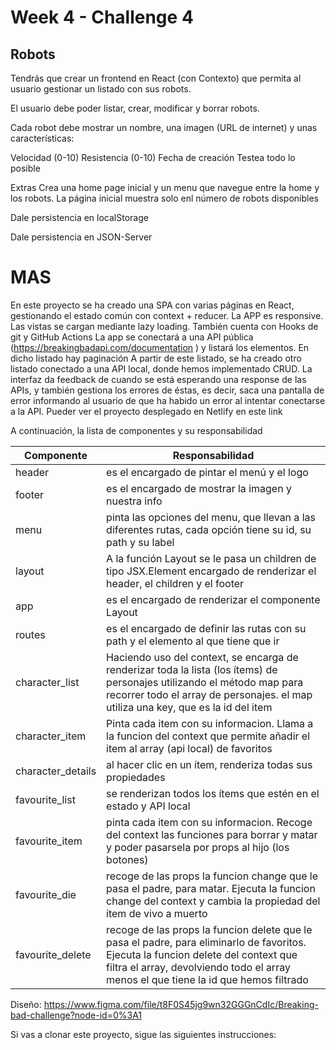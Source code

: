 # Week 4 - Challenge 4

## Robots

Tendrás que crear un frontend en React (con Contexto) que permita al usuario gestionar un listado con sus robots.

El usuario debe poder listar, crear, modificar y borrar robots.

Cada robot debe mostrar un nombre, una imagen (URL de internet) y unas características:

Velocidad (0-10)
Resistencia (0-10)
Fecha de creación
Testea todo lo posible

Extras
Crea una home page inicial y un menu que navegue entre la home y los robots. La página inicial muestra solo enl número de robots disponibles

Dale persistencia en localStorage

Dale persistencia en JSON-Server

# MAS

En este proyecto se ha creado una SPA con varias páginas en React, gestionando el estado común con context + reducer. La APP es responsive.
Las vistas se cargan mediante lazy loading.
También cuenta con Hooks de git y GitHub Actions
La app se conectará a una API pública (https://breakingbadapi.com/documentation ) y listará los elementos. En dicho listado hay paginación
A partir de este listado, se ha creado otro listado conectado a una API local, donde hemos implementado CRUD.
La interfaz da feedback de cuando se está esperando una response de las APIs, y también gestiona los errores de éstas, es decir, saca una pantalla de error informando al usuario de que ha habido un error al intentar conectarse a la API.
Pueder ver el proyecto desplegado en Netlify en este link

A continuación, la lista de componentes y su responsabilidad

| Componente        | Responsabilidad                                                                                                                                                                                                            |
| ----------------- | -------------------------------------------------------------------------------------------------------------------------------------------------------------------------------------------------------------------------- |
| header            | es el encargado de pintar el menú y el logo                                                                                                                                                                                |
| footer            | es el encargado de mostrar la imagen y nuestra info                                                                                                                                                                        |
| menu              | pinta las opciones del menu, que llevan a las diferentes rutas, cada opción tiene su id, su path y su label                                                                                                                |
| layout            | A la función Layout se le pasa un children de tipo JSX.Element encargado de renderizar el header, el children y el footer                                                                                                  |
| app               | es el encargado de renderizar el componente Layout                                                                                                                                                                         |
| routes            | es el encargado de definir las rutas con su path y el elemento al que tiene que ir                                                                                                                                         |
| character_list    | Haciendo uso del context, se encarga de renderizar toda la lista (los ítems) de personajes utilizando el método map para recorrer todo el array de personajes. el map utiliza una key, que es la id del item               |
| character_item    | Pinta cada item con su informacion. Llama a la funcion del context que permite añadir el item al array (api local) de favoritos                                                                                            |
| character_details | al hacer clic en un ítem, renderiza todas sus propiedades                                                                                                                                                                  |
| favourite_list    | se renderizan todos los ítems que estén en el estado y API local                                                                                                                                                           |
| favourite_item    | pinta cada item con su informacion. Recoge del context las funciones para borrar y matar y poder pasarsela por props al hijo (los botones)                                                                                 |
| favourite_die     | recoge de las props la funcion change que le pasa el padre, para matar. Ejecuta la funcion change del context y cambia la propiedad del item de vivo a muerto                                                              |
| favourite_delete  | recoge de las props la funcion delete que le pasa el padre, para eliminarlo de favoritos. Ejecuta la funcion delete del context que filtra el array, devolviendo todo el array menos el que tiene la id que hemos filtrado |

Diseño:
https://www.figma.com/file/t8F0S45jg9wn32GGGnCdIc/Breaking-bad-challenge?node-id=0%3A1

Si vas a clonar este proyecto, sigue las siguientes instrucciones:
